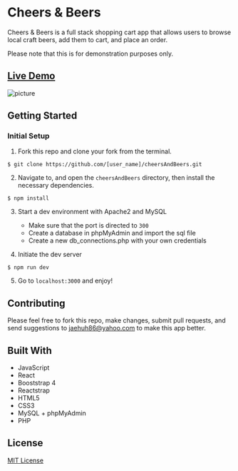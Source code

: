 # Cheers & Beers

Cheers & Beers is a full stack shopping cart app that allows users to browse local craft beers, add them to cart, and place an order.

Please note that this is for demonstration purposes only.

## [Live Demo](https://cheersandbeers.jaehuh.network/)
![picture](server/images/general/readMe.gif)


## Getting Started

### Initial Setup

1. Fork this repo and clone your fork from the terminal.   

```$ git clone https://github.com/[user_name]/cheersAndBeers.git```

2. Navigate to, and open the `cheersAndBeers` directory, then install the necessary dependencies.

``` $ npm install ```

3. Start a dev environment with Apache2 and MySQL
   * Make sure that the port is directed to ```300```
   * Create a database in phpMyAdmin and import the sql file
   * Create a new db_connections.php with your own credentials

4. Initiate the dev server

``` $ npm run dev ```

5. Go to `localhost:3000` and enjoy!

## Contributing

Please feel free to fork this repo, make changes, submit pull requests, and send suggestions to jaehuh86@yahoo.com to make this app better.

## Built With

* JavaScript
* React
* Booststrap 4
* Reactstrap
* HTML5
* CSS3
* MySQL + phpMyAdmin
* PHP

## License
[MIT License](https://opensource.org/licenses/mit-license.php)

